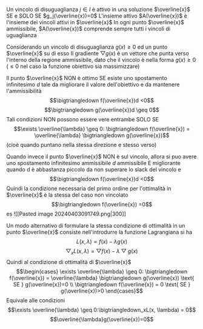 Un vincolo di disuguaglianza $j \in I$ è attivo in una soluzione $\overline{x}$ SE e SOLO SE $g_j(\overline{x})=0$
L'insieme attivo $A(\overline{x})$ è l'insieme dei vincoli attivi in $\overline{x}$
In ogni punto $\overline{x}$ ammissibile, $A(\overline{x})$ comprende sempre tutti i vincoli di uguaglianza

Considerando un vincolo di disuguaglianza $g(x) \geq 0$ ed un punto $\overline{x}$ su di esso
Il gradiente $\bigtriangledown  g(x)$ è un vettore che punta verso l'interno della regione ammissibile, dato che il vincolo è nella forma $g(x) \geq 0$ ($\leq 0$ nel caso la funzione obiettivo sia massimizzare)

Il punto $\overline{x}$ NON è ottimo SE esiste uno spostamento infinitesimo $d$ tale da migliorare il valore dell'obiettivo e da mantenere l'ammissibilità
$$\bigtriangledown f(\overline{x})d <0$$
$$\bigtriangledown g(\overline{x})d \geq 0$$
Tali condizioni NON possono essere vere entrambe SOLO SE
$$\exists \overline{\lambda} \geq 0: \bigtriangledown f(\overline{x}) =  \overline{\lambda} \bigtriangledown g(\overline{x})$$
(cioè quando puntano nella stessa direzione e stesso verso)

Quando invece il punto $\overline{x}$ NON è sul vincolo, allora si puo avere uno spostamento infinitesimo ammissibile $d$ ammissibile E migliorante quando d è abbastanza piccolo da non superare lo slack del vincolo e 
$$\bigtriangledown f(\overline{x})d <0$$
Quindi la condizione necessaria del primo ordine per l'ottimalità in $\overline{x}$ è la stessa del caso non vincolato
$$\bigtriangledown f(\overline{x}) =0$$
es
![[Pasted image 20240403091749.png|300]]

Un modo alternativo di formulare la stessa condizione di ottimalità in un punto $\overline{x}$ consiste nell'introdurre la funzione Lagrangiana si ha
$$L(x, \lambda) = f(x)-\lambda g(x)$$
$$\bigtriangledown_xL(x, \lambda) = \bigtriangledown f(x) - \lambda\bigtriangledown g(x)$$
Quindi al condizione di ottimalità di $\overline{x}$
$$\begin{cases} \exists \overline{\lambda} \geq 0: \bigtriangledown f(\overline{x}) =  \overline{\lambda} \bigtriangledown g(\overline{x}) \text{ SE }  g(\overline{x})=0
\\ \bigtriangledown f(\overline{x}) = 0 \text{ SE } g(\overline{x})>0 \end{cases}$$
Equivale alle condizioni
$$\exists \overline{\lambda} \geq 0:\bigtriangledown_xL(x, \lambda) = 0$$
$$\overline{\lambda}g(\overline{x})=0$$
